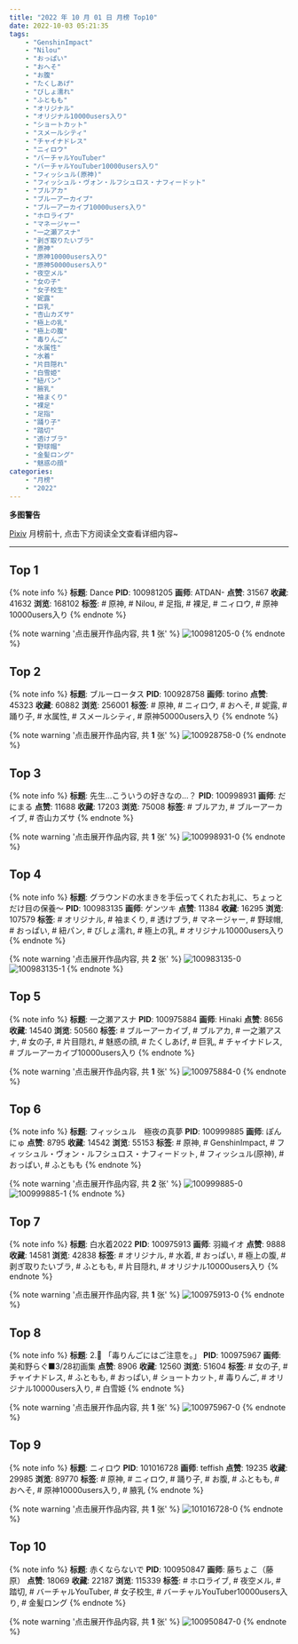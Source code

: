 ```yaml
---
title: "2022 年 10 月 01 日 月榜 Top10"
date: 2022-10-03 05:21:35
tags:
    - "GenshinImpact"
    - "Nilou"
    - "おっぱい"
    - "おへそ"
    - "お腹"
    - "たくしあげ"
    - "びしょ濡れ"
    - "ふともも"
    - "オリジナル"
    - "オリジナル10000users入り"
    - "ショートカット"
    - "スメールシティ"
    - "チャイナドレス"
    - "ニィロウ"
    - "バーチャルYouTuber"
    - "バーチャルYouTuber10000users入り"
    - "フィッシュル(原神)"
    - "フィッシュル・ヴォン・ルフシュロス・ナフィードット"
    - "ブルアカ"
    - "ブルーアーカイブ"
    - "ブルーアーカイブ10000users入り"
    - "ホロライブ"
    - "マネージャー"
    - "一之瀬アスナ"
    - "剥ぎ取りたいブラ"
    - "原神"
    - "原神10000users入り"
    - "原神50000users入り"
    - "夜空メル"
    - "女の子"
    - "女子校生"
    - "妮露"
    - "巨乳"
    - "杏山カズサ"
    - "極上の乳"
    - "極上の腹"
    - "毒りんご"
    - "水属性"
    - "水着"
    - "片目隠れ"
    - "白雪姫"
    - "紐パン"
    - "腋乳"
    - "袖まくり"
    - "裸足"
    - "足指"
    - "踊り子"
    - "踏切"
    - "透けブラ"
    - "野球帽"
    - "金髪ロング"
    - "魅惑の顔"
categories:
    - "月榜"
    - "2022"
---
```


<i class="fa fa-triangle-exclamation"></i>**多图警告**<i class="fa fa-triangle-exclamation"></i>

[Pixiv](https://www.pixiv.net/) 月榜前十, 点击下方阅读全文查看详细内容~

<!-- more -->

---

## Top 1

{% note info %}
**标题**: Dance
**PID**: 100981205 **画师**: ATDAN-
**点赞**: 31567 **收藏**: 41632 **浏览**: 168102
**标签**: # 原神, # Nilou, # 足指, # 裸足, # ニィロウ, # 原神10000users入り
{% endnote %}

{% note warning '点击展开作品内容, 共 **1** 张' %}
![100981205-0](https://i.pixiv.re/img-original/img/2022/09/04/13/10/09/100981205_p0.jpg)
{% endnote %}

## Top 2

{% note info %}
**标题**: ブルーロータス
**PID**: 100928758 **画师**: torino
**点赞**: 45323 **收藏**: 60882 **浏览**: 256001
**标签**: # 原神, # ニィロウ, # おへそ, # 妮露, # 踊り子, # 水属性, # スメールシティ, # 原神50000users入り
{% endnote %}

{% note warning '点击展开作品内容, 共 **1** 张' %}
![100928758-0](https://i.pixiv.re/img-original/img/2022/09/02/00/00/42/100928758_p0.jpg)
{% endnote %}

## Top 3

{% note info %}
**标题**: 先生…こういうの好きなの…？
**PID**: 100998931 **画师**: だにまる
**点赞**: 11688 **收藏**: 17203 **浏览**: 75008
**标签**: # ブルアカ, # ブルーアーカイブ, # 杏山カズサ
{% endnote %}

{% note warning '点击展开作品内容, 共 **1** 张' %}
![100998931-0](https://i.pixiv.re/img-original/img/2022/09/04/21/30/35/100998931_p0.jpg)
{% endnote %}

## Top 4

{% note info %}
**标题**: グラウンドの水まきを手伝ってくれたお礼に、ちょっとだけ目の保養～
**PID**: 100983135 **画师**: ゲンツキ
**点赞**: 11384 **收藏**: 16295 **浏览**: 107579
**标签**: # オリジナル, # 袖まくり, # 透けブラ, # マネージャー, # 野球帽, # おっぱい, # 紐パン, # びしょ濡れ, # 極上の乳, # オリジナル10000users入り
{% endnote %}

{% note warning '点击展开作品内容, 共 **2** 张' %}
![100983135-0](https://i.pixiv.re/img-original/img/2022/09/04/09/00/02/100983135_p0.jpg)
![100983135-1](https://i.pixiv.re/img-original/img/2022/09/04/09/00/02/100983135_p1.jpg)
{% endnote %}

## Top 5

{% note info %}
**标题**: 一之瀬アスナ
**PID**: 100975884 **画师**: Hinaki
**点赞**: 8656 **收藏**: 14540 **浏览**: 50560
**标签**: # ブルーアーカイブ, # ブルアカ, # 一之瀬アスナ, # 女の子, # 片目隠れ, # 魅惑の顔, # たくしあげ, # 巨乳, # チャイナドレス, # ブルーアーカイブ10000users入り
{% endnote %}

{% note warning '点击展开作品内容, 共 **1** 张' %}
![100975884-0](https://i.pixiv.re/img-original/img/2022/09/04/00/00/05/100975884_p0.jpg)
{% endnote %}

## Top 6

{% note info %}
**标题**: フィッシュル　極夜の真夢
**PID**: 100999885 **画师**: ぽんにゅ
**点赞**: 8795 **收藏**: 14542 **浏览**: 55153
**标签**: # 原神, # GenshinImpact, # フィッシュル・ヴォン・ルフシュロス・ナフィードット, # フィッシュル(原神), # おっぱい, # ふともも
{% endnote %}

{% note warning '点击展开作品内容, 共 **2** 张' %}
![100999885-0](https://i.pixiv.re/img-original/img/2022/09/04/22/00/01/100999885_p0.jpg)
![100999885-1](https://i.pixiv.re/img-original/img/2022/09/04/22/00/01/100999885_p1.jpg)
{% endnote %}

## Top 7

{% note info %}
**标题**: 白水着2022
**PID**: 100975913 **画师**: 羽織イオ
**点赞**: 9888 **收藏**: 14581 **浏览**: 42838
**标签**: # オリジナル, # 水着, # おっぱい, # 極上の腹, # 剥ぎ取りたいブラ, # ふともも, # 片目隠れ, # オリジナル10000users入り
{% endnote %}

{% note warning '点击展开作品内容, 共 **1** 张' %}
![100975913-0](https://i.pixiv.re/img-original/img/2022/09/04/00/00/12/100975913_p0.jpg)
{% endnote %}

## Top 8

{% note info %}
**标题**: 2.🍎 「毒りんごにはご注意を。」
**PID**: 100975967 **画师**: 美和野らぐ■3/28初画集
**点赞**: 8906 **收藏**: 12560 **浏览**: 51604
**标签**: # 女の子, # チャイナドレス, # ふともも, # おっぱい, # ショートカット, # 毒りんご, # オリジナル10000users入り, # 白雪姫
{% endnote %}

{% note warning '点击展开作品内容, 共 **1** 张' %}
![100975967-0](https://i.pixiv.re/img-original/img/2022/09/04/00/00/22/100975967_p0.png)
{% endnote %}

## Top 9

{% note info %}
**标题**: ニィロウ
**PID**: 101016728 **画师**: teffish
**点赞**: 19235 **收藏**: 29985 **浏览**: 89770
**标签**: # 原神, # ニィロウ, # 踊り子, # お腹, # ふともも, # おへそ, # 原神10000users入り, # 腋乳
{% endnote %}

{% note warning '点击展开作品内容, 共 **1** 张' %}
![101016728-0](https://i.pixiv.re/img-original/img/2022/09/05/17/18/48/101016728_p0.jpg)
{% endnote %}

## Top 10

{% note info %}
**标题**: 赤くならないで
**PID**: 100950847 **画师**: 藤ちょこ（藤原）
**点赞**: 18069 **收藏**: 22187 **浏览**: 115339
**标签**: # ホロライブ, # 夜空メル, # 踏切, # バーチャルYouTuber, # 女子校生, # バーチャルYouTuber10000users入り, # 金髪ロング
{% endnote %}

{% note warning '点击展开作品内容, 共 **1** 张' %}
![100950847-0](https://i.pixiv.re/img-original/img/2022/09/03/00/00/04/100950847_p0.png)
{% endnote %}
